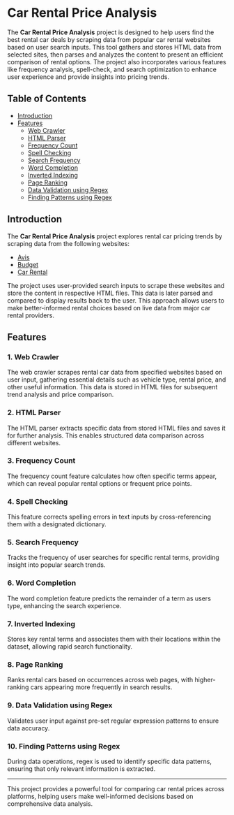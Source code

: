 # Car Rental Price Analysis

The **Car Rental Price Analysis** project is designed to help users find the best rental car deals by scraping data from popular car rental websites based on user search inputs. This tool gathers and stores HTML data from selected sites, then parses and analyzes the content to present an efficient comparison of rental options. The project also incorporates various features like frequency analysis, spell-check, and search optimization to enhance user experience and provide insights into pricing trends.

## Table of Contents
- [Introduction](#introduction)
- [Features](#features)
  - [Web Crawler](#1-web-crawler)
  - [HTML Parser](#2-html-parser)
  - [Frequency Count](#3-frequency-count)
  - [Spell Checking](#4-spell-checking)
  - [Search Frequency](#5-search-frequency)
  - [Word Completion](#6-word-completion)
  - [Inverted Indexing](#7-inverted-indexing)
  - [Page Ranking](#8-page-ranking)
  - [Data Validation using Regex](#9-data-validation-using-regex)
  - [Finding Patterns using Regex](#10-finding-patterns-using-regex)

## Introduction
The **Car Rental Price Analysis** project explores rental car pricing trends by scraping data from the following websites:
- [Avis](https://www.avis.ca/en/home)
- [Budget](https://www.budget.ca/en/home)
- [Car Rental](https://www.carrentals.com/)

The project uses user-provided search inputs to scrape these websites and store the content in respective HTML files. This data is later parsed and compared to display results back to the user. This approach allows users to make better-informed rental choices based on live data from major car rental providers.

## Features

### 1. Web Crawler
The web crawler scrapes rental car data from specified websites based on user input, gathering essential details such as vehicle type, rental price, and other useful information. This data is stored in HTML files for subsequent trend analysis and price comparison.

### 2. HTML Parser
The HTML parser extracts specific data from stored HTML files and saves it for further analysis. This enables structured data comparison across different websites.

### 3. Frequency Count
The frequency count feature calculates how often specific terms appear, which can reveal popular rental options or frequent price points.

### 4. Spell Checking
This feature corrects spelling errors in text inputs by cross-referencing them with a designated dictionary.

### 5. Search Frequency
Tracks the frequency of user searches for specific rental terms, providing insight into popular search trends.

### 6. Word Completion
The word completion feature predicts the remainder of a term as users type, enhancing the search experience.

### 7. Inverted Indexing
Stores key rental terms and associates them with their locations within the dataset, allowing rapid search functionality.

### 8. Page Ranking
Ranks rental cars based on occurrences across web pages, with higher-ranking cars appearing more frequently in search results.

### 9. Data Validation using Regex
Validates user input against pre-set regular expression patterns to ensure data accuracy.

### 10. Finding Patterns using Regex
During data operations, regex is used to identify specific data patterns, ensuring that only relevant information is extracted.

---

This project provides a powerful tool for comparing car rental prices across platforms, helping users make well-informed decisions based on comprehensive data analysis.
